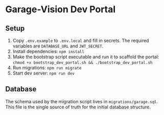 # Garage-Vision Dev Portal

## Setup

1. Copy `.env.example` to `.env.local` and fill in secrets. The required variables are `DATABASE_URL` and `JWT_SECRET`.
2. Install dependencies: `npm install`
3. Make the bootstrap script executable and run it to scaffold the portal:
   `chmod +x bootstrap_dev_portal.sh && ./bootstrap_dev_portal.sh`
4. Run migrations: `npm run migrate`
5. Start dev server: `npm run dev`

## Database

The schema used by the migration script lives in `migrations/garage.sql`.
This file is the single source of truth for the initial database structure.
